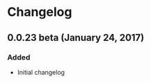 <!--
changelog|3
-->

# Changelog

## 0.0.23 beta (January 24, 2017)

### Added

- Initial changelog
